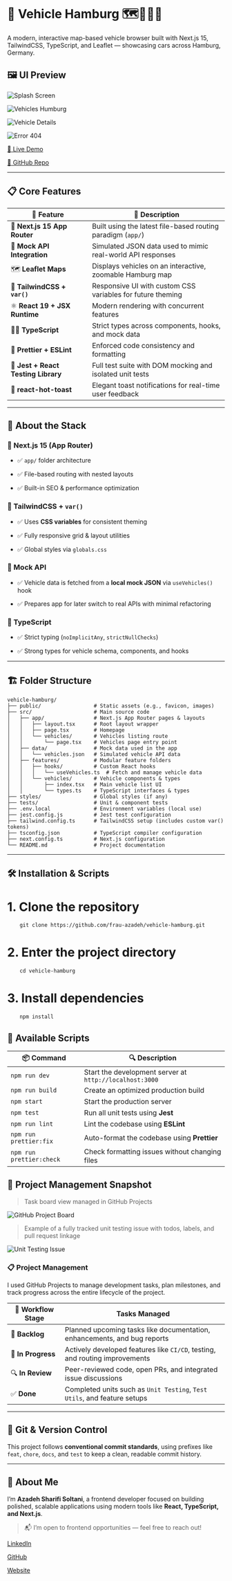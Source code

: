 # 🚗 Vehicle Hamburg 🗺️📍🇩🇪

A modern, interactive map-based vehicle browser built with Next.js 15, TailwindCSS, TypeScript, and Leaflet — showcasing cars across Hamburg, Germany.

## 🖼️ UI Preview

![Splash Screen](https://github.com/frau-azadeh/sunflowerdev/blob/main/splash%20screen.png)

![Vehicles Humburg](https://github.com/frau-azadeh/sunflowerdev/blob/main/vehicles.png)

![Vehicle Details](https://github.com/frau-azadeh/sunflowerdev/blob/main/vehicle-details.png)

![Error 404](https://github.com/frau-azadeh/sunflowerdev/blob/main/404.png)

[🔗 Live Demo](https://vehicle-hamburg.vercel.app)

[📂 GitHub Repo](https://github.com/frau-azadeh/vehicle-hamburg)

---

## 📋 Core Features

| 🔧 Feature                          | 💬 Description                                              |
| ----------------------------------- | ----------------------------------------------------------- |
| 🚀 **Next.js 15 App Router**        | Built using the latest file-based routing paradigm (`app/`) |
| 🧪 **Mock API Integration**         | Simulated JSON data used to mimic real-world API responses  |
| 🗺️ **Leaflet Maps**                 | Displays vehicles on an interactive, zoomable Hamburg map   |
| 🎨 **TailwindCSS + `var()`**        | Responsive UI with custom CSS variables for future theming  |
| ⚛️ **React 19 + JSX Runtime**       | Modern rendering with concurrent features                   |
| 👨‍💻 **TypeScript**                   | Strict types across components, hooks, and mock data        |
| 🧼 **Prettier + ESLint**            | Enforced code consistency and formatting                    |
| 🧪 **Jest + React Testing Library** | Full test suite with DOM mocking and isolated unit tests    |
| 🍞 **react-hot-toast**              | Elegant toast notifications for real-time user feedback     |

---

## 🧠 About the Stack

### 🧭 Next.js 15 (App Router)

- ✅ `app/` folder architecture

- ✅ File-based routing with nested layouts

- ✅ Built-in SEO & performance optimization

### 🎨 TailwindCSS + `var()`

- ✅ Uses **CSS variables** for consistent theming

- ✅ Fully responsive grid & layout utilities

- ✅ Global styles via `globals.css`

### 🧪 Mock API

- ✅ Vehicle data is fetched from a **local mock JSON** via `useVehicles()` hook

- ✅ Prepares app for later switch to real APIs with minimal refactoring

### 💬 TypeScript

- ✅ Strict typing (`noImplicitAny`, `strictNullChecks`)

- ✅ Strong types for vehicle schema, components, and hooks

---

## 🏗️ Folder Structure

```
vehicle-hamburg/
├── public/                 # Static assets (e.g., favicon, images)
├── src/                    # Main source code
│   ├── app/                # Next.js App Router pages & layouts
│   │   ├── layout.tsx      # Root layout wrapper
│   │   ├── page.tsx        # Homepage
│   │   └── vehicles/       # Vehicles listing route
│   │       └── page.tsx    # Vehicles page entry point
│   ├── data/               # Mock data used in the app
│   │   └── vehicles.json   # Simulated vehicle API data
│   ├── features/           # Modular feature folders
│   │   ├── hooks/          # Custom React hooks
│   │   │   └── useVehicles.ts  # Fetch and manage vehicle data
│   │   └── vehicles/       # Vehicle components & types
│   │       ├── index.tsx   # Main vehicle list UI
│   │       └── types.ts    # TypeScript interfaces & types
├── styles/                 # Global styles (if any)
├── tests/                  # Unit & component tests
├── .env.local              # Environment variables (local use)
├── jest.config.js          # Jest test configuration
├── tailwind.config.ts      # TailwindCSS setup (includes custom var() tokens)
├── tsconfig.json           # TypeScript compiler configuration
├── next.config.ts          # Next.js configuration
└── README.md               # Project documentation
```

---

## 🛠️ Installation & Scripts

# 1. Clone the repository

        git clone https://github.com/frau-azadeh/vehicle-hamburg.git

# 2. Enter the project directory

        cd vehicle-hamburg

# 3. Install dependencies

        npm install

## 🚀 Available Scripts

| 📦 Command               | 🔍 Description                                          |
| ------------------------ | ------------------------------------------------------- |
| `npm run dev`            | Start the development server at `http://localhost:3000` |
| `npm run build`          | Create an optimized production build                    |
| `npm start`              | Start the production server                             |
| `npm test`               | Run all unit tests using **Jest**                       |
| `npm run lint`           | Lint the codebase using **ESLint**                      |
| `npm run prettier:fix`   | Auto-format the codebase using **Prettier**             |
| `npm run prettier:check` | Check formatting issues without changing files          |

## 🧠 Project Management Snapshot

> Task board view managed in GitHub Projects

![GitHub Project Board](https://github.com/frau-azadeh/sunflowerdev/blob/main/backlog.png)

> Example of a fully tracked unit testing issue with todos, labels, and pull request linkage

![Unit Testing Issue](https://github.com/frau-azadeh/sunflowerdev/blob/main/unit%20test.png)

### 📋 Project Management

I used GitHub Projects to manage development tasks, plan milestones, and track progress across the entire lifecycle of the project.

| 💼 Workflow Stage  | Tasks Managed                                                               |
| ------------------ | --------------------------------------------------------------------------- |
| 🧠 **Backlog**     | Planned upcoming tasks like documentation, enhancements, and bug reports    |
| 🚦 **In Progress** | Actively developed features like `CI/CD`, testing, and routing improvements |
| 🔍 **In Review**   | Peer-reviewed code, open PRs, and integrated issue discussions              |
| ✅ **Done**        | Completed units such as `Unit Testing`, `Test Utils`, and feature setups    |

---

## 📁 Git & Version Control

This project follows **conventional commit standards**, using prefixes like `feat`, `chore`, `docs`, and `test` to keep a clean, readable commit history.

---

## 🌻 About Me

I’m **Azadeh Sharifi Soltani**, a frontend developer focused on building polished, scalable applications using modern tools like **React, TypeScript, and Next.js**.

> 📬 I’m open to frontend opportunities — feel free to reach out!

[LinkedIn](https://www.linkedin.com/in/azadeh-sharifi-soltani/)

[GitHub](https://github.com/frau-azadeh)

[Website](https://sunflower-dev.com)
